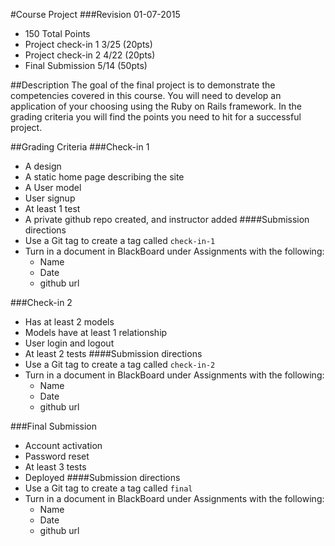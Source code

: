 #Course Project
###Revision 01-07-2015 
* 150 Total Points
* Project check-in 1 3/25 (20pts)
* Project check-in 2 4/22 (20pts)
* Final Submission 5/14 (50pts)

##Description
The goal of the final project is to demonstrate the competencies covered in this course.  You will need to develop an application of your choosing using the Ruby on Rails framework.  In the grading criteria you will find the points you need to hit for a successful project.

##Grading Criteria
###Check-in 1
* A design
* A static home page describing the site
* A User model
* User signup
* At least 1 test
* A private github repo created, and instructor added
####Submission directions
* Use a Git tag to create a tag called ```check-in-1``` 
* Turn in a document in BlackBoard under Assignments with the following:
  * Name
  * Date
  * github url

###Check-in 2
* Has at least 2 models
* Models have at least 1 relationship
* User login and logout
* At least 2 tests
####Submission directions
* Use a Git tag to create a tag called ```check-in-2``` 
* Turn in a document in BlackBoard under Assignments with the following:
  * Name
  * Date
  * github url

###Final Submission
* Account activation
* Password reset
* At least 3 tests
* Deployed
####Submission directions
* Use a Git tag to create a tag called ```final``` 
* Turn in a document in BlackBoard under Assignments with the following:
  * Name
  * Date
  * github url
